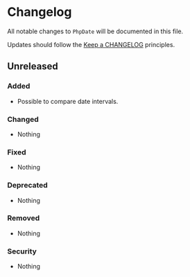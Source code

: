 # Changelog

All notable changes to `PhpDate` will be documented in this file.

Updates should follow the [Keep a CHANGELOG](http://keepachangelog.com/) principles.

## Unreleased

### Added
- Possible to compare date intervals.

### Changed
- Nothing

### Fixed
- Nothing

### Deprecated
- Nothing

### Removed
- Nothing

### Security
- Nothing
